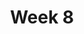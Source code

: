 ---
    title: Week 8
    weekNumber: 8
    days:
      - date: 2021-11-8
        events:
          "**19**{: .label .label-gray } Bootstrapping":
      - date: 2021-11-10
        events:
          "**20**{: .label .label-gray } Confidence Intervals":
      - date: 2021-11-12
        events:
          "**21**{: .label .label-gray } Center and Spread":
---